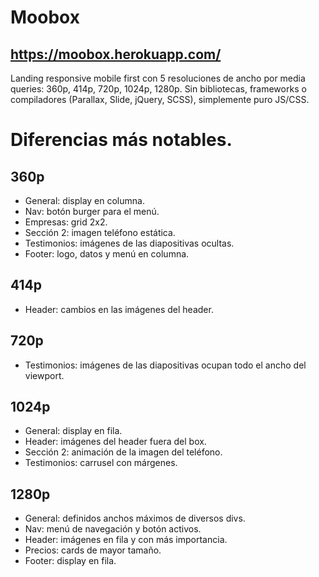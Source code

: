 # Moobox

## https://moobox.herokuapp.com/

Landing responsive mobile first con 5 resoluciones de ancho por media queries: 360p, 414p, 720p, 1024p, 1280p.
Sin bibliotecas, frameworks o compiladores (Parallax, Slide, jQuery, SCSS), simplemente puro JS/CSS.

# Diferencias más notables.

## 360p

- General: display en columna.
- Nav: botón burger para el menú.
- Empresas: grid 2x2.
- Sección 2: imagen teléfono estática.
- Testimonios: imágenes de las diapositivas ocultas.
- Footer: logo, datos y menú en columna.

## 414p

- Header: cambios en las imágenes del header. 

## 720p

- Testimonios: imágenes de las diapositivas ocupan todo el ancho del viewport.

## 1024p

- General: display en fila.
- Header: imágenes del header fuera del box.
- Sección 2: animación de la imagen del teléfono.
- Testimonios: carrusel con márgenes.

## 1280p

- General: definidos anchos máximos de diversos divs.
- Nav: menú de navegación  y botón activos.
- Header: imágenes en fila y con más importancia.
- Precios: cards de mayor tamaño.
- Footer: display en fila.



